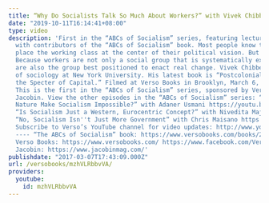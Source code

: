 ```yaml
---
title: “Why Do Socialists Talk So Much About Workers?” with Vivek Chibber
date: "2019-10-11T16:14:41+08:00"
type: video
description: 'First in the “ABCs of Socialism” series, featuring lectures and discussions
  with contributors of the “ABCs of Socialism” book. Most people know that socialists
  place the working class at the center of their political vision. But why exactly?
  Because workers are not only a social group that is systematically exploited, they
  are also the group best positioned to enact real change. Vivek Chibber is a professor
  of sociology at New York University. His latest book is “Postcolonial Theory and
  the Specter of Capital.” Filmed at Verso Books in Brooklyn, March 6, 2017. ----
  This is the first in the “ABCs of Socialism” series, sponsored by Verso Books and
  Jacobin. View the other episodes in the “ABCs of Socialism” series: “Does Human
  Nature Make Socialism Impossible?” with Adaner Usmani https://youtu.be/hhE5-zBlmcw
  “Is Socialism Just a Western, Eurocentric Concept?” with Nivedita Majumdar https://youtu.be/u2i583cJs9M
  “No, Socialism Isn''t Just More Government” with Chris Maisano https://youtu.be/nUmntzb7jtw
  Subscribe to Verso’s YouTube channel for video updates: http://www.youtube.com/subscription_center?add_user=versobooks
  ---- “The ABCs of Socialism” book: https://www.versobooks.com/books/2219-the-abcs-of-socialism
  Verso Books: https://www.versobooks.com/ https://www.facebook.com/VersoBks/ https://twitter.com/VersoBooks
  Jacobin: https://www.jacobinmag.com/'
publishdate: "2017-03-07T17:43:09.000Z"
url: /versobooks/mzhVLRbbvVA/
providers:
  youtube:
    id: mzhVLRbbvVA
---
```

